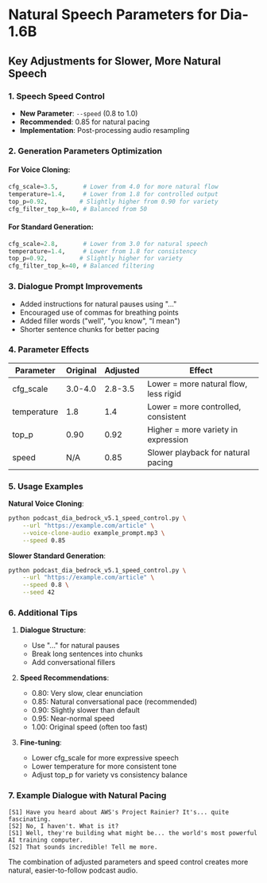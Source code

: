 # Natural Speech Parameters for Dia-1.6B

## Key Adjustments for Slower, More Natural Speech

### 1. Speech Speed Control
- **New Parameter**: `--speed` (0.8 to 1.0)
- **Recommended**: 0.85 for natural pacing
- **Implementation**: Post-processing audio resampling

### 2. Generation Parameters Optimization

#### For Voice Cloning:
```python
cfg_scale=3.5,       # Lower from 4.0 for more natural flow
temperature=1.4,     # Lower from 1.8 for controlled output
top_p=0.92,         # Slightly higher from 0.90 for variety
cfg_filter_top_k=40, # Balanced from 50
```

#### For Standard Generation:
```python
cfg_scale=2.8,       # Lower from 3.0 for natural speech
temperature=1.4,     # Lower from 1.8 for consistency
top_p=0.92,         # Slightly higher for variety
cfg_filter_top_k=40, # Balanced filtering
```

### 3. Dialogue Prompt Improvements
- Added instructions for natural pauses using "..."
- Encouraged use of commas for breathing points
- Added filler words ("well", "you know", "I mean")
- Shorter sentence chunks for better pacing

### 4. Parameter Effects

| Parameter | Original | Adjusted | Effect |
|-----------|----------|----------|---------|
| cfg_scale | 3.0-4.0 | 2.8-3.5 | Lower = more natural flow, less rigid |
| temperature | 1.8 | 1.4 | Lower = more controlled, consistent |
| top_p | 0.90 | 0.92 | Higher = more variety in expression |
| speed | N/A | 0.85 | Slower playback for natural pacing |

### 5. Usage Examples

**Natural Voice Cloning**:
```bash
python podcast_dia_bedrock_v5.1_speed_control.py \
    --url "https://example.com/article" \
    --voice-clone-audio example_prompt.mp3 \
    --speed 0.85
```

**Slower Standard Generation**:
```bash
python podcast_dia_bedrock_v5.1_speed_control.py \
    --url "https://example.com/article" \
    --speed 0.8 \
    --seed 42
```

### 6. Additional Tips

1. **Dialogue Structure**:
   - Use "..." for natural pauses
   - Break long sentences into chunks
   - Add conversational fillers

2. **Speed Recommendations**:
   - 0.80: Very slow, clear enunciation
   - 0.85: Natural conversational pace (recommended)
   - 0.90: Slightly slower than default
   - 0.95: Near-normal speed
   - 1.00: Original speed (often too fast)

3. **Fine-tuning**:
   - Lower cfg_scale for more expressive speech
   - Lower temperature for more consistent tone
   - Adjust top_p for variety vs consistency balance

### 7. Example Dialogue with Natural Pacing

```
[S1] Have you heard about AWS's Project Rainier? It's... quite fascinating.
[S2] No, I haven't. What is it?
[S1] Well, they're building what might be... the world's most powerful AI training computer.
[S2] That sounds incredible! Tell me more.
```

The combination of adjusted parameters and speed control creates more natural, easier-to-follow podcast audio.